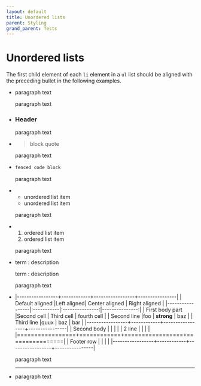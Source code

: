 ```yaml
---
layout: default
title: Unordered lists
parent: Styling
grand_parent: Tests
---
```


# Unordered lists

The first child element of each `li` element in a `ul` list should be aligned with the preceding bullet in the following examples.

- paragraph text

  paragraph text

- ### Header

  paragraph text

- > block quote

  paragraph text

- ```sh
  fenced code block
  ```

  paragraph text

- + unordered list item
  + unordered list item

  paragraph text

- 1. ordered list item
  2. ordered list item

  paragraph text

- term
  : description
  
  term
  : description

  paragraph text

- |-----------------+------------+-----------------+----------------|
  | Default aligned |Left aligned| Center aligned  | Right aligned  |
  |-----------------|:-----------|:---------------:|---------------:|
  | First body part |Second cell | Third cell      | fourth cell    |
  | Second line     |foo         | **strong**      | baz            |
  | Third line      |quux        | baz             | bar            |
  |-----------------+------------+-----------------+----------------|
  | Second body     |            |                 |                |
  | 2 line          |            |                 |                |
  |=================+============+=================+================|
  | Footer row      |            |                 |                |
  |-----------------+------------+-----------------+----------------|

  paragraph text

- ***

  paragraph text

  